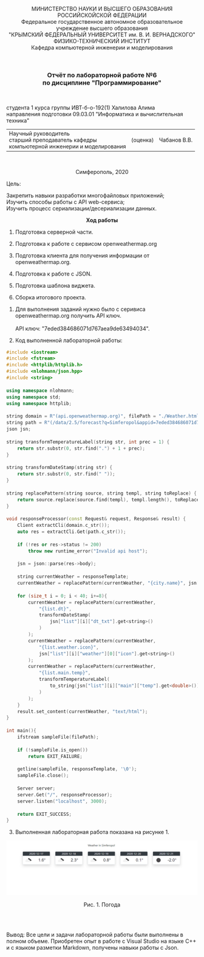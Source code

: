 <p align="center">  МИНИСТЕРСТВО НАУКИ И ВЫСШЕГО ОБРАЗОВАНИЯ РОССИЙСКОЙСКОЙ ФЕДЕРАЦИИ<br/>
Федеральное государственное автономное образовательное учреждение высшего образования
 <br/>
 "КРЫМСКИЙ ФЕДЕРАЛЬНЫЙ УНИВЕРСИТЕТ им. В. И. ВЕРНАДСКОГО"  <br/>
  ФИЗИКО-ТЕХНИЧЕСКИЙ ИНСТИТУТ <br/>
    Кафедра компьютерной инженерии и моделирования<br/></p>

<br/>

### <p align="center">Отчёт по лабораторной работе №6 <br/> по дисциплине "Программирование"</p>

<br/>

студента 1 курса группы ИВТ-б-о-192(1)
Халилова Алима<br/>
направления подготовки 09.03.01 "Информатика и вычислительная техника"  
<table>
<tr><td>Научный руководитель<br/> старший преподаватель кафедры<br/> компьютерной инженерии и моделирования</td>
<td>(оценка)</td>
<td>Чабанов В.В.</td>
</tr>
</table>

<br/>

<p align="center">Симферополь, 2020</p>


Цель:

Закрепить навыки разработки многофайловыx приложений;
<br/>
Изучить способы работы с API web-сервиса;
</br>
Изучить процесс сериализации/десериализации данных.

**<center>Ход работы</center>**

1. Подготовка серверной части.

2. Подготовка к работе с сервисом openweathermap.org

3. Подготовка клиента для получения информации от openweathermap.org.

4. Подготовка к работе с JSON.

5. Подготовка шаблона виджета.

6. Сборка итогового проекта.

1) Для выполнения заданий нужно было с серивиса openweathermap.org получить API ключ.<br></br> 
API ключ: "7eded384686071d767aea9de63494034".

2) Код выполненной лабoраторной работы:

```cpp
#include <iostream>
#include <fstream>
#include <httplib/httplib.h>
#include <nlohmann/json.hpp>
#include <string>

using namespace nlohmann;
using namespace std;
using namespace httplib;

string domain = R"(api.openweathermap.org)", filePath = "./Weather.html", responseTemplate;
string path = R"(/data/2.5/forecast?q=Simferopol&appid=7eded384686071d767aea9de63494034&units=metric)";
json jsn;

string transformTemperatureLabel(string str, int prec = 1) {
    return str.substr(0, str.find(".") + 1 + prec);
}

string transformDateStamp(string str) {
    return str.substr(0, str.find(" "));
}

string replacePattern(string source, string templ, string toReplace) {
    return source.replace(source.find(templ), templ.length(), toReplace);
}

void responseProcessor(const Request& request, Response& result) {
    Client extractCli(domain.c_str());
    auto res = extractCli.Get(path.c_str());

    if (!res or res->status != 200)
        throw new runtime_error("Invalid api host");

    jsn = json::parse(res->body);

    string currentWeather = responseTemplate;
    currentWeather = replacePattern(currentWeather, "{city.name}", jsn["city"]["name"].get<string>());

    for (size_t i = 0; i < 40; i+=8){
        currentWeather = replacePattern(currentWeather, 
            "{list.dt}",
            transformDateStamp(
                jsn["list"][i]["dt_txt"].get<string>()
            )
        );
        currentWeather = replacePattern(currentWeather, 
            "{list.weather.icon}",
            jsn["list"][i]["weather"][0]["icon"].get<string>()
        );
        currentWeather = replacePattern(currentWeather, 
            "{list.main.temp}",
            transformTemperatureLabel(
                to_string(jsn["list"][i]["main"]["temp"].get<double>())
            )
        );
    }
    result.set_content(currentWeather, "text/html");
}

int main(){
    ifstream sampleFile(filePath); 

    if (!sampleFile.is_open())
        return EXIT_FAILURE;
    
    getline(sampleFile, responseTemplate, '\0');
    sampleFile.close();

    Server server;
    server.Get("/", responseProcessor);
    server.listen("localhost", 3000);

    return EXIT_SUCCESS;
}
```
3) Выполненная лабораторная работа показана на рисунке 1.

![](https://github.com/stplzawa/Labs/blob/master/Lab6/Pics/Weather.png) 
<p align="center">Рис. 1. Погода</p>
<br></br>

Вывод: Все цели и задачи лабораторной работы были выполнены в полном объеме. Приобретен опыт в работе с Visual Studio на языке C++ и с языком разметки Markdown, получены навыки работы с Json. 
